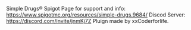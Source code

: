 Simple Drugs®
Spigot Page for support and info: https://www.spigotmc.org/resources/simple-drugs.9684/
Discod Server:
https://discord.com/invite/jnmKj7Z
Pluign made by xxCoderforlife.
